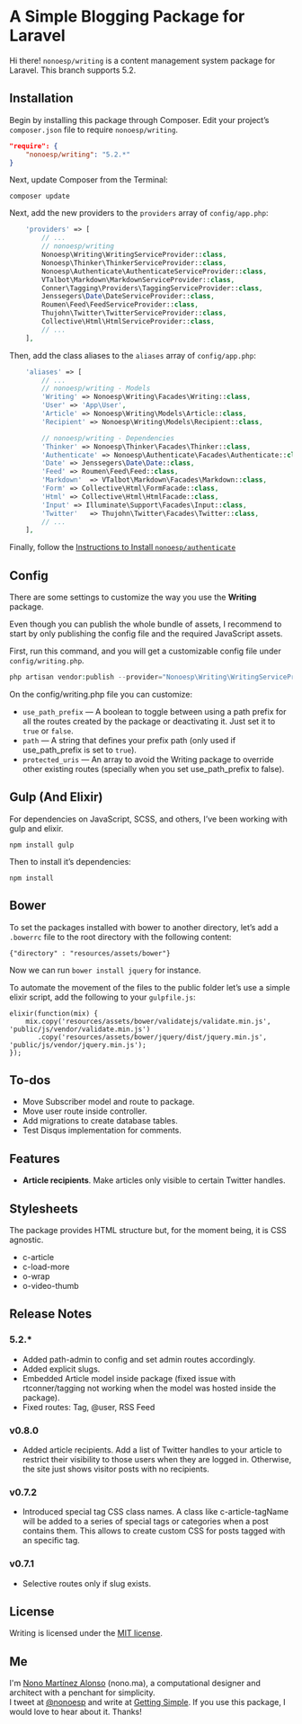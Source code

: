# A Simple Blogging Package for Laravel

Hi there! `nonoesp/writing` is a content management system package for Laravel. This branch supports 5.2.

## Installation

Begin by installing this package through Composer. Edit your project’s `composer.json` file to require `nonoesp/writing`.

```json
"require": {
	"nonoesp/writing": "5.2.*"
}
```

Next, update Composer from the Terminal:

```
composer update
```

Next, add the new providers to the `providers` array of `config/app.php`:

```php
	'providers' => [
		// ...
        // nonoesp/writing
        Nonoesp\Writing\WritingServiceProvider::class,        
        Nonoesp\Thinker\ThinkerServiceProvider::class,  
        Nonoesp\Authenticate\AuthenticateServiceProvider::class,          
        VTalbot\Markdown\MarkdownServiceProvider::class,
        Conner\Tagging\Providers\TaggingServiceProvider::class,
        Jenssegers\Date\DateServiceProvider::class,
        Roumen\Feed\FeedServiceProvider::class,
        Thujohn\Twitter\TwitterServiceProvider::class,
        Collective\Html\HtmlServiceProvider::class,
		// ...
	],
```

Then, add the class aliases to the `aliases` array of `config/app.php`:

```php
	'aliases' => [
		// ...
        // nonoesp/writing - Models
        'Writing' => Nonoesp\Writing\Facades\Writing::class,
        'User' => 'App\User',
        'Article' => Nonoesp\Writing\Models\Article::class,    
        'Recipient' => Nonoesp\Writing\Models\Recipient::class,

        // nonoesp/writing - Dependencies
        'Thinker' => Nonoesp\Thinker\Facades\Thinker::class,
        'Authenticate' => Nonoesp\Authenticate\Facades\Authenticate::class,
        'Date' => Jenssegers\Date\Date::class,
        'Feed' => Roumen\Feed\Feed::class,
        'Markdown'  => VTalbot\Markdown\Facades\Markdown::class,
        'Form' => Collective\Html\FormFacade::class,
        'Html' => Collective\Html\HtmlFacade::class,   
        'Input' => Illuminate\Support\Facades\Input::class,
        'Twitter'   => Thujohn\Twitter\Facades\Twitter::class,
		// ...
	],
```

Finally, follow the [Instructions to Install `nonoesp/authenticate`](https://github.com/nonoesp/laravel-authenticate/tree/5.2)

## Config

There are some settings to customize the way you use the **Writing** package.

Even though you can publish the whole bundle of assets, I recommend to start by only publishing the config file and the required JavaScript assets.

First, run this command, and you will get a customizable config file under `config/writing.php`.

```php
php artisan vendor:publish --provider="Nonoesp\Writing\WritingServiceProvider" --tag=config
```

On the config/writing.php file you can customize:

* `use_path_prefix` — A boolean to toggle between using a path prefix for all the routes created by the package or deactivating it. Just set it to `true` or `false`.
* `path` — A string that defines your prefix path (only used if use_path_prefix is set to `true`).
* `protected_uris` — An array to avoid the Writing package to override other existing routes (specially when you set use_path_prefix to false).

## Gulp (And Elixir)

For dependencies on JavaScript, SCSS, and others, I’ve been working with gulp and elixir.

```
npm install gulp
```

Then to install it’s dependencies:

```
npm install
```

## Bower

To set the packages installed with bower to another directory, let’s add a `.bowerrc` file to the root directory with the following content:

```
{"directory" : "resources/assets/bower"}
```

Now we can run `bower install jquery` for instance.

To automate the movement of the files to the public folder let’s use a simple elixir script, add the following to your `gulpfile.js`:

```
elixir(function(mix) {
    mix.copy('resources/assets/bower/validatejs/validate.min.js', 'public/js/vendor/validate.min.js')
       .copy('resources/assets/bower/jquery/dist/jquery.min.js', 'public/js/vendor/jquery.min.js');
});
```

## To-dos

* Move Subscriber model and route to package.
* Move user route inside controller.
* Add migrations to create database tables.
* Test Disqus implementation for comments.

## Features

* **Article recipients**. Make articles only visible to certain Twitter handles.

## Stylesheets

The package provides HTML structure but, for the moment being, it is CSS agnostic.

* c-article
* c-load-more
* o-wrap
* o-video-thumb

## Release Notes

### 5.2.*

* Added path-admin to config and set admin routes accordingly.
* Added explicit slugs.
* Embedded Article model inside package (fixed issue with rtconner/tagging not working when the model was hosted inside the package).
* Fixed routes: Tag, @user, RSS Feed


### v0.8.0

* Added article recipients. Add a list of Twitter handles to your article to restrict their visibility to those users when they are logged in. Otherwise, the site just shows visitor posts with no recipients.

### v0.7.2

* Introduced special tag CSS class names. A class like c-article-tagName will be added to a series of special tags or categories when a post contains them. This allows to create custom CSS for posts tagged with an specific tag.

### v0.7.1

* Selective routes only if slug exists.

## License

Writing is licensed under the [MIT license](http://opensource.org/licenses/MIT).

## Me

I'm [Nono Martínez Alonso](http://nono.ma) (nono.ma), a computational designer and architect with a penchant for simplicity.  
I tweet at [@nonoesp](http://www.twitter.com/nonoesp) and write at [Getting Simple](http://gettingsimple.com/). If you use this package, I would love to hear about it. Thanks!